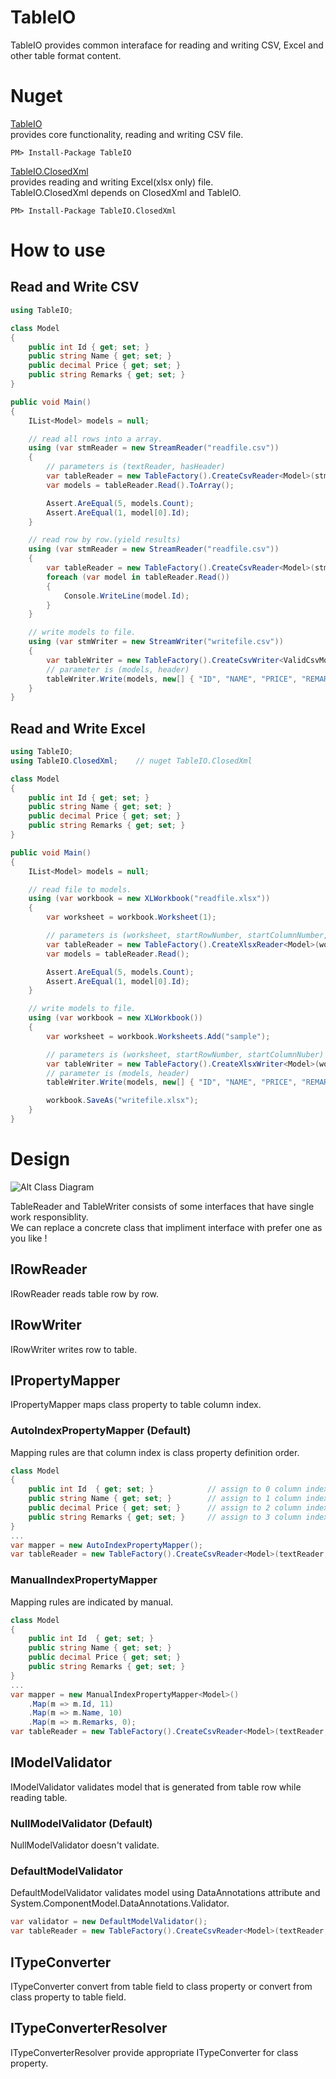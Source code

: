 # TableIO

TableIO provides common interaface for reading and writing CSV, Excel and other table format content.  

# Nuget

[TableIO](https://www.nuget.org/packages/TableIO/)  
provides core functionality, reading and writing CSV file.

```
PM> Install-Package TableIO
```

[TableIO.ClosedXml](https://www.nuget.org/packages/TableIO.ClosedXml)  
provides reading and writing Excel(xlsx only) file.  
TableIO.ClosedXml depends on ClosedXml and TableIO.
```
PM> Install-Package TableIO.ClosedXml
```

# How to use

## Read and Write CSV
```csharp
using TableIO;

class Model
{
    public int Id { get; set; }
    public string Name { get; set; }
    public decimal Price { get; set; }
    public string Remarks { get; set; }
}

public void Main()
{
    IList<Model> models = null;

    // read all rows into a array.
    using (var stmReader = new StreamReader("readfile.csv"))
    {
        // parameters is (textReader, hasHeader)
        var tableReader = new TableFactory().CreateCsvReader<Model>(stmReader, true);
        var models = tableReader.Read().ToArray();

        Assert.AreEqual(5, models.Count);
        Assert.AreEqual(1, model[0].Id);
    }

    // read row by row.(yield results)
    using (var stmReader = new StreamReader("readfile.csv"))
    {
        var tableReader = new TableFactory().CreateCsvReader<Model>(stmReader, true);
        foreach (var model in tableReader.Read())
        {
            Console.WriteLine(model.Id);
        }
    }

    // write models to file.
    using (var stmWriter = new StreamWriter("writefile.csv"))
    {
        var tableWriter = new TableFactory().CreateCsvWriter<ValidCsvModel>(stmWriter);
        // parameter is (models, header)
        tableWriter.Write(models, new[] { "ID", "NAME", "PRICE", "REMARKS" });
    }
}
```

## Read and Write Excel
```csharp
using TableIO;
using TableIO.ClosedXml;    // nuget TableIO.ClosedXml

class Model
{
    public int Id { get; set; }
    public string Name { get; set; }
    public decimal Price { get; set; }
    public string Remarks { get; set; }
}

public void Main()
{
    IList<Model> models = null;

    // read file to models.
    using (var workbook = new XLWorkbook("readfile.xlsx"))
    {
        var worksheet = workbook.Worksheet(1);

        // parameters is (worksheet, startRowNumber, startColumnNumber, columnSize, hasHeader)
        var tableReader = new TableFactory().CreateXlsxReader<Model>(worksheet, 1, 1, 4, true);
        var models = tableReader.Read();

        Assert.AreEqual(5, models.Count);
        Assert.AreEqual(1, model[0].Id);
    }

    // write models to file.
    using (var workbook = new XLWorkbook())
    {
        var worksheet = workbook.Worksheets.Add("sample");

        // parameters is (worksheet, startRowNumber, startColumnNuber)
        var tableWriter = new TableFactory().CreateXlsxWriter<Model>(worksheet, 1, 1);
        // parameter is (models, header)
        tableWriter.Write(models, new[] { "ID", "NAME", "PRICE", "REMARKS" });

        workbook.SaveAs("writefile.xlsx");
    }
}
```

# Design

![Alt Class Diagram](https://raw.githubusercontent.com/nabehiro/TableIO/master/resources/class-diagram.PNG)

TableReader and TableWriter consists of some interfaces that have single work responsiblity.  
We can replace a concrete class that impliment interface with prefer one as you like !

## IRowReader
IRowReader reads table row by row.

## IRowWriter
IRowWriter writes row to table.

## IPropertyMapper
IPropertyMapper maps class property to table column index.
### AutoIndexPropertyMapper (Default)
Mapping rules are that column index is class property definition order.
```csharp
class Model
{
    public int Id  { get; set; }            // assign to 0 column index.
    public string Name { get; set; }        // assign to 1 column index.
    public decimal Price { get; set; }      // assign to 2 column index.
    public string Remarks { get; set; }     // assign to 3 column index.
}
...
var mapper = new AutoIndexPropertyMapper();
var tableReader = new TableFactory().CreateCsvReader<Model>(textReader, propertyMapper:mapper);
```
### ManualIndexPropertyMapper
Mapping rules are indicated by manual.
```csharp
class Model
{
    public int Id  { get; set; }
    public string Name { get; set; }
    public decimal Price { get; set; }
    public string Remarks { get; set; }
}
...
var mapper = new ManualIndexPropertyMapper<Model>()
    .Map(m => m.Id, 11)
    .Map(m => m.Name, 10)
    .Map(m => m.Remarks, 0);
var tableReader = new TableFactory().CreateCsvReader<Model>(textReader, propertyMapper:mapper);
```

## IModelValidator
IModelValidator validates model that is generated from table row while reading table.
### NullModelValidator (Default)
NullModelValidator doesn't validate.
### DefaultModelValidator
DefaultModelValidator validates model using DataAnnotations attribute and System.ComponentModel.DataAnnotations.Validator.
```csharp
var validator = new DefaultModelValidator();
var tableReader = new TableFactory().CreateCsvReader<Model>(textReader, modelValidator:validator);
```

## ITypeConverter
ITypeConverter convert from table field to class property or convert from class property to table field.

## ITypeConverterResolver
ITypeConverterResolver provide appropriate ITypeConverter for class property.



